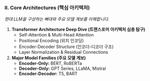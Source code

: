### **II. Core Architectures (핵심 아키텍처)**

*현대 LLM을 구성하는 뼈대와 주요 모델 계보를 이해합니다.*

1. **Transformer Architecture Deep Dive (트랜스포머 아키텍처 심층 탐구)**
    - Self-Attention & Multi-Head Attention
    - Positional Encoding (위치 인코딩)
    - Encoder-Decoder Structure (인코더-디코더 구조)
    - Layer Normalization & Residual Connections
2. **Major Model Families (주요 모델 계보)**
    - **Encoder-Only:** BERT, RoBERTa
    - **Decoder-Only:** GPT Series, LLaMA, Mistral
    - **Encoder-Decoder:** T5, BART